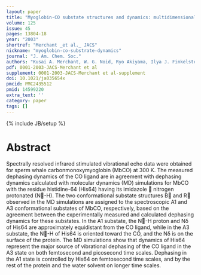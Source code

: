 ```yaml
---
layout: paper
title: "Myoglobin-CO substate structures and dynamics: multidimensional vibrational echoes and molecular dynamics simulations"
volume: 125
issue: 45
pages: 13804-18
year: "2003"
shortref: "Merchant _et al._ JACS"
nickname: "myoglobin-co-substrate-dynamics"
journal: "J. Am. Chem. Soc."
authors: "Kusai A. Merchant, W. G. Noid, Ryo Akiyama, Ilya J. Finkelstein, Alexei Goun, Brian L. McClain, Roger F. Loring, and M. D. Fayer"
pdf: 0001-2003-JACS-Merchant et al
supplement: 0001-2003-JACS-Merchant et al-supplement
doi: 10.1021/ja035654x
pmcid: PMC2435512
pmid: 14599220
extra_text: ''
category: paper
tags: []
---
```

{% include JB/setup %}

# Abstract

Spectrally resolved infrared stimulated vibrational echo data were obtained for sperm whale
carbonmonoxymyoglobin (MbCO) at 300 K. The measured dephasing dynamics of the CO ligand are in
agreement with dephasing dynamics calculated with molecular dynamics (MD) simulations for MbCO with
the residue histidine-64 (His64) having its imidazole  nitrogen protonated (N-H). The two conformational
substate structures B and R observed in the MD simulations are assigned to the spectroscopic A1 and A3
conformational substates of MbCO, respectively, based on the agreement between the experimentally
measured and calculated dephasing dynamics for these substates. In the A1 substate, the N-H proton
and Nδ of His64 are approximately equidistant from the CO ligand, while in the A3 substate, the N-H of
His64 is oriented toward the CO, and the Nδ is on the surface of the protein. The MD simulations show that
dynamics of His64 represent the major source of vibrational dephasing of the CO ligand in the A3 state on
both femtosecond and picosecond time scales. Dephasing in the A1 state is controlled by His64 on
femtosecond time scales, and by the rest of the protein and the water solvent on longer time scales.
